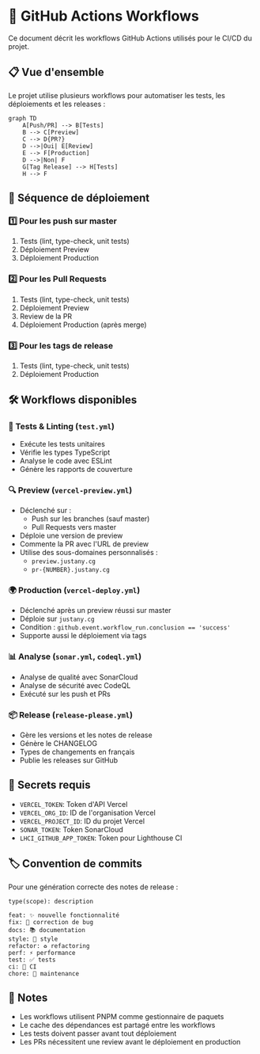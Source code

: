 # 🚀 GitHub Actions Workflows

Ce document décrit les workflows GitHub Actions utilisés pour le CI/CD du projet.

## 📋 Vue d'ensemble

Le projet utilise plusieurs workflows pour automatiser les tests, les déploiements et les releases :

```mermaid
graph TD
    A[Push/PR] --> B[Tests]
    B --> C[Preview]
    C --> D{PR?}
    D -->|Oui| E[Review]
    E --> F[Production]
    D -->|Non| F
    G[Tag Release] --> H[Tests]
    H --> F
```

## 🔄 Séquence de déploiement

### 1️⃣ Pour les push sur master
1. Tests (lint, type-check, unit tests)
2. Déploiement Preview
3. Déploiement Production

### 2️⃣ Pour les Pull Requests
1. Tests (lint, type-check, unit tests)
2. Déploiement Preview
3. Review de la PR
4. Déploiement Production (après merge)

### 3️⃣ Pour les tags de release
1. Tests (lint, type-check, unit tests)
2. Déploiement Production

## 🛠 Workflows disponibles

### 📝 Tests & Linting (`test.yml`)
- Exécute les tests unitaires
- Vérifie les types TypeScript
- Analyse le code avec ESLint
- Génère les rapports de couverture

### 🔍 Preview (`vercel-preview.yml`)
- Déclenché sur :
  - Push sur les branches (sauf master)
  - Pull Requests vers master
- Déploie une version de preview
- Commente la PR avec l'URL de preview
- Utilise des sous-domaines personnalisés :
  - `preview.justany.cg`
  - `pr-{NUMBER}.justany.cg`

### 🌍 Production (`vercel-deploy.yml`)
- Déclenché après un preview réussi sur master
- Déploie sur `justany.cg`
- Condition : `github.event.workflow_run.conclusion == 'success'`
- Supporte aussi le déploiement via tags

### 📊 Analyse (`sonar.yml`, `codeql.yml`)
- Analyse de qualité avec SonarCloud
- Analyse de sécurité avec CodeQL
- Exécuté sur les push et PRs

### 📦 Release (`release-please.yml`)
- Gère les versions et les notes de release
- Génère le CHANGELOG
- Types de changements en français
- Publie les releases sur GitHub

## 🔑 Secrets requis

- `VERCEL_TOKEN`: Token d'API Vercel
- `VERCEL_ORG_ID`: ID de l'organisation Vercel
- `VERCEL_PROJECT_ID`: ID du projet Vercel
- `SONAR_TOKEN`: Token SonarCloud
- `LHCI_GITHUB_APP_TOKEN`: Token pour Lighthouse CI

## 🏷 Convention de commits

Pour une génération correcte des notes de release :

```
type(scope): description

feat: ✨ nouvelle fonctionnalité
fix: 🐛 correction de bug
docs: 📚 documentation
style: 💄 style
refactor: ♻️ refactoring
perf: ⚡️ performance
test: ✅ tests
ci: 👷 CI
chore: 🔧 maintenance
```

## 📝 Notes

- Les workflows utilisent PNPM comme gestionnaire de paquets
- Le cache des dépendances est partagé entre les workflows
- Les tests doivent passer avant tout déploiement
- Les PRs nécessitent une review avant le déploiement en production
